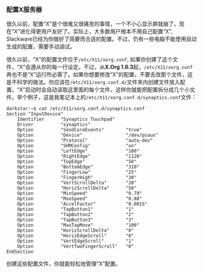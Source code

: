 ### 配置X服务器

很久以前，配置“X”是个很难又很痛苦的事情，一个不小心显示屏就崩了。现在“X”进化得更用户友好了。实际上，大多数用户根本不用自己配置“X”, Slackware已经为你做好了简要而合适的配置。不过，仍有一些电脑不能使用自动生成的配置，需要手动调试。

很久以前，“X”的配置文件位于`/etc/X11/xorg.conf`, 如果你创建了这个文件，“X”会遵从你的每一行设定。不过，从**X.Org 1.6.3**起，`/etc/X11/xorg.conf`再也不是“X”运行所必需了。如果你想要修改“X”的配置，不要去改那个文件，这是不科学的做法。你应该在`/etc/X11/xorg.conf.d/`文件夹内创建文件放入配置。“X”启动时会自动读取这里面的每个文件，这样你就能把配置拆分成几个小文件。举个例子，这是我笔记本上的`/etc/X11/xorg.conf.d/synaptics.conf`文件：

```
darkstar:~$ cat /etc/X11/xorg.conf.d/synaptics.conf
Section "InputDevice"
    Identifier      "Synaptics Touchpad"
    Driver          "synaptics"
    Option          "SendCoreEvents"        "true"
    Option          "Device"                "/dev/psaux"
    Option          "Protocol"              "auto-dev"
    Option          "SHMConfig"             "on"
    Option          "LeftEdge"              "100"
    Option          "RightEdge"             "1120"
    Option          "TopEdge"               "50"
    Option          "BottomEdge"            "310"
    Option          "FingerLow"             "25"
    Option          "FingerHigh"            "30"
    Option          "VertScrollDelta"       "20"
    Option          "HorizScrollDelta"      "50"
    Option          "MinSpeed"              "0.79"
    Option          "MaxSpeed"              "0.88"
    Option          "AccelFactor"           "0.0015"
    Option          "TapButton1"            "1"
    Option          "TapButton2"            "2"
    Option          "TapButton3"            "3"
    Option          "MaxTapMove"            "100"
    Option          "HorizScrollDelta"      "0"
    Option          "HorizEdgeScroll"       "0"
    Option          "VertEdgeScroll"        "1"
    Option          "VertTwoFingerScroll"   "0"
EndSection
```

创建这些配置文件，你就能轻松地管理“X”配置。

